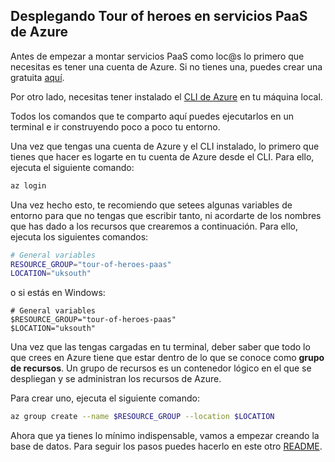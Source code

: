 ## Desplegando Tour of heroes en servicios PaaS de Azure

Antes de empezar a montar servicios PaaS como loc@s lo primero que necesitas es tener una cuenta de Azure. Si no tienes una, puedes crear una gratuita [aquí](https://azure.microsoft.com/es-es/free/).

Por otro lado, necesitas tener instalado el [CLI de Azure](https://docs.microsoft.com/es-es/cli/azure/install-azure-cli?view=azure-cli-latest) en tu máquina local.

Todos los comandos que te comparto aquí puedes ejecutarlos en un terminal e ir construyendo poco a poco tu entorno.

Una vez que tengas una cuenta de Azure y el CLI instalado, lo primero que tienes que hacer es logarte en tu cuenta de Azure desde el CLI. Para ello, ejecuta el siguiente comando:

```bash
az login
```

Una vez hecho esto, te recomiendo que setees algunas variables de entorno para que no tengas que escribir tanto, ni acordarte de los nombres que has dado a los recursos que crearemos a continuación. Para ello, ejecuta los siguientes comandos:

```bash
# General variables
RESOURCE_GROUP="tour-of-heroes-paas"
LOCATION="uksouth"
```
o si estás en Windows:

```pwsh
# General variables
$RESOURCE_GROUP="tour-of-heroes-paas"
$LOCATION="uksouth"
```

Una vez que las tengas cargadas en tu terminal, deber saber que todo lo que crees en Azure tiene que estar dentro de lo que se conoce como **grupo de recursos**. Un grupo de recursos es un contenedor lógico en el que se despliegan y se administran los recursos de Azure.

Para crear uno, ejecuta el siguiente comando:

```bash
az group create --name $RESOURCE_GROUP --location $LOCATION
```

Ahora que ya tienes lo mínimo indispensable, vamos a empezar creando la base de datos. Para seguir los pasos puedes hacerlo en este otro [README](/04-cloud/azure/paas/01-sql-database/README.md).